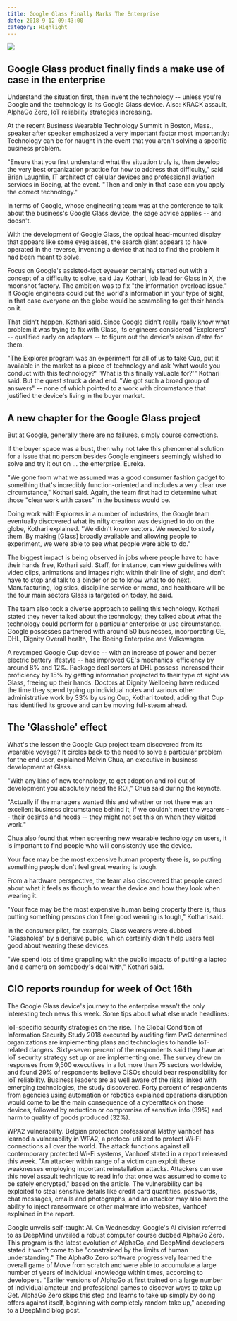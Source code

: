 ```yaml
---
title: Google Glass Finally Marks The Enterprise 
date: 2018-9-12 09:43:00
category: Highlight
---
```


![](/images/2.jpg)

## Google Glass product finally finds a make use of case in the enterprise

Understand the situation first, then invent the technology -- unless you're Google and the technology is its Google Glass device. Also: KRACK assault, AlphaGo Zero, IoT reliability strategies increasing.

At the recent Business Wearable Technology Summit in Boston, Mass., speaker after speaker emphasized a very important factor most importantly: Technology can be for naught in the event that you aren't solving a specific business problem.

<!-- more -->

"Ensure that you first understand what the situation truly is, then develop the very best organization practice for how to address that difficulty," said Brian Laughlin, IT architect of cellular devices and professional aviation services in Boeing, at the event. "Then and only in that case can you apply the correct technology."

In terms of Google, whose engineering team was at the conference to talk about the business's Google Glass device, the sage advice applies -- and doesn't.

With the development of Google Glass, the optical head-mounted display that appears like some eyeglasses, the search giant appears to have operated in the reverse, inventing a device that had to find the problem it had been meant to solve.

Focus on Google's assisted-fact eyewear certainly started out with a concept of a difficulty to solve, said Jay Kothari, job lead for Glass in X, the moonshot factory. The ambition was to fix "the information overload issue." If Google engineers could put the world's information in your type of sight, in that case everyone on the globe would be scrambling to get their hands on it.

That didn't happen, Kothari said. Since Google didn't really really know what problem it was trying to fix with Glass, its engineers considered "Explorers" -- qualified early on adaptors -- to figure out the device's raison d'etre for them.

"The Explorer program was an experiment for all of us to take Cup, put it available in the market as a piece of technology and ask 'what would you conduct with this technology?' 'What is this finally valuable for?'" Kothari said. But the quest struck a dead end. "We got such a broad group of answers" -- none of which pointed to a work with circumstance that justified the device's living in the buyer market.

## A new chapter for the Google Glass project

But at Google, generally there are no failures, simply course corrections.

If the buyer space was a bust, then why not take this phenomenal solution for a issue that no person besides Google engineers seemingly wished to solve and try it out on ... the enterprise. Eureka.

"We gone from what we assumed was a good consumer fashion gadget to something that's incredibly function-oriented and includes a very clear use circumstance," Kothari said. Again, the team first had to determine what those "clear work with cases" in the business would be.

Doing work with Explorers in a number of industries, the Google team eventually discovered what its nifty creation was designed to do on the globe, Kothari explained. "We didn't know sectors. We needed to study them. By making [Glass] broadly available and allowing people to experiment, we were able to see what people were able to do."

The biggest impact is being observed in jobs where people have to have their hands free, Kothari said. Staff, for instance, can view guidelines with video clips, animations and images right within their line of sight, and don't have to stop and talk to a binder or pc to know what to do next. Manufacturing, logistics, discipline service or mend, and healthcare will be the four main sectors Glass is targeted on today, he said.

The team also took a diverse approach to selling this technology. Kothari stated they never talked about the technology; they talked about what the technology could perform for a particular enterprise or use circumstance. Google possesses partnered with around 50 businesses, incorporating GE, DHL, Dignity Overall health, The Boeing Enterprise and Volkswagen.

A revamped Google Cup device -- with an increase of power and better electric battery lifestyle -- has improved GE's mechanics' efficiency by around 8% and 12%. Package deal sorters at DHL possess increased their proficiency by 15% by getting information projected to their type of sight via Glass, freeing up their hands. Doctors at Dignity Wellbeing have reduced the time they spend typing up individual notes and various other administrative work by 33% by using Cup, Kothari touted, adding that Cup has identified its groove and can be moving full-steam ahead.

## The 'Glasshole' effect 

What's the lesson the Google Cup project team discovered from its wearable voyage? It circles back to the need to solve a particular problem for the end user, explained Melvin Chua, an executive in business development at Glass.

"With any kind of new technology, to get adoption and roll out of development you absolutely need the ROI," Chua said during the keynote.

"Actually if the managers wanted this and whether or not there was an excellent business circumstance behind it, if we couldn't meet the wearers -- their desires and needs -- they might not set this on when they visited work."

Chua also found that when screening new wearable technology on users, it is important to find people who will consistently use the device.

Your face may be the most expensive human property there is, so putting something people don't feel great wearing is tough.

From a hardware perspective, the team also discovered that people cared about what it feels as though to wear the device and how they look when wearing it.

"Your face may be the most expensive human being property there is, thus putting something persons don't feel good wearing is tough," Kothari said.

In the consumer pilot, for example, Glass wearers were dubbed "Glassholes" by a derisive public, which certainly didn't help users feel good about wearing these devices.

"We spend lots of time grappling with the public impacts of putting a laptop and a camera on somebody's deal with," Kothari said.

## CIO reports roundup for week of Oct 16th

The Google Glass device's journey to the enterprise wasn't the only interesting tech news this week. Some tips about what else made headlines:

IoT-specific security strategies on the rise. The Global Condition of Information Security Study 2018 executed by auditing firm PwC determined organizations are implementing plans and technologies to handle IoT-related dangers. Sixty-seven percent of the respondents said they have an IoT security strategy set up or are implementing one. The survey drew on responses from 9,500 executives in a lot more than 75 sectors worldwide, and found 29% of respondents believe CISOs should bear responsibility for IoT reliability. Business leaders are as well aware of the risks linked with emerging technologies, the study discovered. Forty percent of respondents from agencies using automation or robotics explained operations disruption would come to be the main consequence of a cyberattack on those devices, followed by reduction or compromise of sensitive info (39%) and harm to quality of goods produced (32%).

WPA2 vulnerability. Belgian protection professional Mathy Vanhoef has learned a vulnerability in WPA2, a protocol utilized to protect Wi-Fi connections all over the world. The attack functions against all contemporary protected Wi-Fi systems, Vanhoef stated in a report released this week. "An attacker within range of a victim can exploit these weaknesses employing important reinstallation attacks. Attackers can use this novel assault technique to read info that once was assumed to come to be safely encrypted," based on the article. The vulnerability can be exploited to steal sensitive details like credit card quantities, passwords, chat messages, emails and photographs, and an attacker may also have the ability to inject ransomware or other malware into websites, Vanhoef explained in the report.

Google unveils self-taught AI. On Wednesday, Google's AI division referred to as DeepMind unveiled a robust computer course dubbed AlphaGo Zero. This program is the latest evolution of AlphaGo, and DeepMind developers stated it won't come to be "constrained by the limits of human understanding." The AlphaGo Zero software progressively learned the overall game of Move from scratch and were able to accumulate a large number of years of individual knowledge within times, according to developers. "Earlier versions of AlphaGo at first trained on a large number of individual amateur and professional games to discover ways to take up Get. AlphaGo Zero skips this step and learns to take up simply by doing offers against itself, beginning with completely random take up," according to a DeepMind blog post.